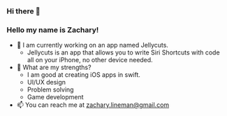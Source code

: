 ### Hi there 👋
<!--
**ActuallyZach/ActuallyZach** is a ✨ _special_ ✨ repository because its `README.md` (this file) appears on your GitHub profile..
!-->
### Hello my name is Zachary!
- 📱 I am currently working on an app named Jellycuts.
  - Jellycuts is an app that allows you to write Siri Shortcuts with code all on your iPhone, no other device needed.
- 💪 What are my strengths?
  - I am good at creating iOS apps in swift.
  - UI/UX design
  - Problem solving
  - Game development
- 📫 You can reach me at zachary.lineman@gmail.com
